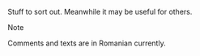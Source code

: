 Stuff to sort out. Meanwhile it may be useful for others.

> [!NOTE]
> Comments and texts are in Romanian currently.
